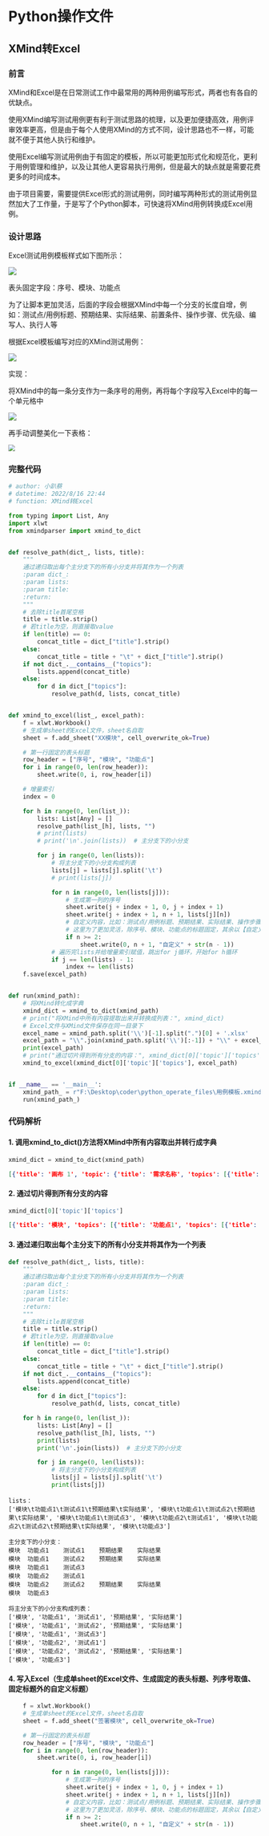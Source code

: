 # Python操作文件

## XMind转Excel

### 前言

XMind和Excel是在日常测试工作中最常用的两种用例编写形式，两者也有各自的优缺点。

使用XMind编写测试用例更有利于测试思路的梳理，以及更加便捷高效，用例评审效率更高，但是由于每个人使用XMind的方式不同，设计思路也不一样，可能就不便于其他人执行和维护。

使用Excel编写测试用例由于有固定的模板，所以可能更加形式化和规范化，更利于用例管理和维护，以及让其他人更容易执行用例，但是最大的缺点就是需要花费更多的时间成本。

由于项目需要，需要提供Excel形式的测试用例，同时编写两种形式的测试用例显然加大了工作量，于是写了个Python脚本，可快速将XMind用例转换成Excel用例。





### 设计思路

Excel测试用例模板样式如下图所示：

<img src="https://caituotuo.top/my-img/202208302310296.png"  />

表头固定字段：序号、模块、功能点

为了让脚本更加灵活，后面的字段会根据XMind中每一个分支的长度自增，例如：测试点/用例标题、预期结果、实际结果、前置条件、操作步骤、优先级、编写人、执行人等



根据Excel模板编写对应的XMind测试用例：

![](https://caituotuo.top/my-img/202208302319084.png)



实现：

将XMind中的每一条分支作为一条序号的用例，再将每个字段写入Excel中的每一个单元格中

![](https://caituotuo.top/my-img/202208302321804.png)

再手动调整美化一下表格：

<img src="https://caituotuo.top/my-img/202208302325085.png" style="zoom:80%;" />





### 完整代码

```python
# author: 小趴蔡
# datetime: 2022/8/16 22:44
# function: XMind转Excel

from typing import List, Any
import xlwt
from xmindparser import xmind_to_dict


def resolve_path(dict_, lists, title):
    """
    通过递归取出每个主分支下的所有小分支并将其作为一个列表
    :param dict_:
    :param lists:
    :param title:
    :return:
    """
    # 去除title首尾空格
    title = title.strip()
    # 若title为空，则直接取value
    if len(title) == 0:
        concat_title = dict_["title"].strip()
    else:
        concat_title = title + "\t" + dict_["title"].strip()
    if not dict_.__contains__("topics"):
        lists.append(concat_title)
    else:
        for d in dict_["topics"]:
            resolve_path(d, lists, concat_title)


def xmind_to_excel(list_, excel_path):
    f = xlwt.Workbook()
    # 生成单sheet的Excel文件，sheet名自取
    sheet = f.add_sheet("XX模块", cell_overwrite_ok=True)

    # 第一行固定的表头标题
    row_header = ["序号", "模块", "功能点"]
    for i in range(0, len(row_header)):
        sheet.write(0, i, row_header[i])

    # 增量索引
    index = 0

    for h in range(0, len(list_)):
        lists: List[Any] = []
        resolve_path(list_[h], lists, "")
        # print(lists)
        # print('\n'.join(lists))  # 主分支下的小分支

        for j in range(0, len(lists)):
            # 将主分支下的小分支构成列表
            lists[j] = lists[j].split('\t')
            # print(lists[j])

            for n in range(0, len(lists[j])):
                # 生成第一列的序号
                sheet.write(j + index + 1, 0, j + index + 1)
                sheet.write(j + index + 1, n + 1, lists[j][n])
                # 自定义内容，比如：测试点/用例标题、预期结果、实际结果、操作步骤、优先级……
                # 这里为了更加灵活，除序号、模块、功能点的标题固定，其余以【自定义+序号】命名，如：自定义1，需生成Excel表格后手动修改
                if n >= 2:
                    sheet.write(0, n + 1, "自定义" + str(n - 1))
            # 遍历完lists并给增量索引赋值，跳出for j循环，开始for h循环
            if j == len(lists) - 1:
                index += len(lists)
    f.save(excel_path)


def run(xmind_path):
    # 将XMind转化成字典
    xmind_dict = xmind_to_dict(xmind_path)
    # print("将XMind中所有内容提取出来并转换成列表：", xmind_dict)
    # Excel文件与XMind文件保存在同一目录下
    excel_name = xmind_path.split('\\')[-1].split(".")[0] + '.xlsx'
    excel_path = "\\".join(xmind_path.split('\\')[:-1]) + "\\" + excel_name
    print(excel_path)
    # print("通过切片得到所有分支的内容：", xmind_dict[0]['topic']['topics'])
    xmind_to_excel(xmind_dict[0]['topic']['topics'], excel_path)


if __name__ == '__main__':
    xmind_path_ = r"F:\Desktop\coder\python_operate_files\用例模板.xmind"
    run(xmind_path_)

```





### 代码解析

#### 1. 调用xmind_to_dict()方法将XMind中所有内容取出并转行成字典

```python
xmind_dict = xmind_to_dict(xmind_path)
```

```json
[{'title': '画布 1', 'topic': {'title': '需求名称', 'topics': [{'title': '模块', 'topics': [{'title': '功能点1', 'topics': [{'title': '测试点1', 'topics': [{'title': '预期结果', 'topics': [{'title': '实际结果'}]}]}, {'title': '测试点2', 'topics': [{'title': '预期结果', 'topics': [{'title': '实际结果'}]}]}, {'title': '测试点3'}]}, {'title': '功能点2', 'topics': [{'title': '测试点1'}, {'title': '测试点2', 'topics': [{'title': '预期结果', 'topics': [{'title': '实际结果'}]}]}]}, {'title': '功能点3'}]}]}, 'structure': 'org.xmind.ui.logic.right'}]
```



#### 2. 通过切片得到所有分支的内容

```python
xmind_dict[0]['topic']['topics']
```

```json
[{'title': '模块', 'topics': [{'title': '功能点1', 'topics': [{'title': '测试点1', 'topics': [{'title': '预期结果', 'topics': [{'title': '实际结果'}]}]}, {'title': '测试点2', 'topics': [{'title': '预期结果', 'topics': [{'title': '实际结果'}]}]}, {'title': '测试点3'}]}, {'title': '功能点2', 'topics': [{'title': '测试点1'}, {'title': '测试点2', 'topics': [{'title': '预期结果', 'topics': [{'title': '实际结果'}]}]}]}, {'title': '功能点3'}]}]
```



#### 3. 通过递归取出每个主分支下的所有小分支并将其作为一个列表

```python
def resolve_path(dict_, lists, title):
    """
    通过递归取出每个主分支下的所有小分支并将其作为一个列表
    :param dict_:
    :param lists:
    :param title:
    :return:
    """
    # 去除title首尾空格
    title = title.strip()
    # 若title为空，则直接取value
    if len(title) == 0:
        concat_title = dict_["title"].strip()
    else:
        concat_title = title + "\t" + dict_["title"].strip()
    if not dict_.__contains__("topics"):
        lists.append(concat_title)
    else:
        for d in dict_["topics"]:
            resolve_path(d, lists, concat_title)
```

```python
    for h in range(0, len(list_)):
        lists: List[Any] = []
        resolve_path(list_[h], lists, "")
        print(lists)
        print('\n'.join(lists))  # 主分支下的小分支

        for j in range(0, len(lists)):
            # 将主分支下的小分支构成列表
            lists[j] = lists[j].split('\t')
            print(lists[j])
```

```
lists：
['模块\t功能点1\t测试点1\t预期结果\t实际结果', '模块\t功能点1\t测试点2\t预期结果\t实际结果', '模块\t功能点1\t测试点3', '模块\t功能点2\t测试点1', '模块\t功能点2\t测试点2\t预期结果\t实际结果', '模块\t功能点3']

主分支下的小分支：
模块	功能点1	测试点1	预期结果	实际结果
模块	功能点1	测试点2	预期结果	实际结果
模块	功能点1	测试点3
模块	功能点2	测试点1
模块	功能点2	测试点2	预期结果	实际结果
模块	功能点3

将主分支下的小分支构成列表：
['模块', '功能点1', '测试点1', '预期结果', '实际结果']
['模块', '功能点1', '测试点2', '预期结果', '实际结果']
['模块', '功能点1', '测试点3']
['模块', '功能点2', '测试点1']
['模块', '功能点2', '测试点2', '预期结果', '实际结果']
['模块', '功能点3']
```



#### 4. 写入Excel（生成单sheet的Excel文件、生成固定的表头标题、列序号取值、固定标题外的自定义标题）

```python
    f = xlwt.Workbook()
    # 生成单sheet的Excel文件，sheet名自取
    sheet = f.add_sheet("签署模块", cell_overwrite_ok=True)

    # 第一行固定的表头标题
    row_header = ["序号", "模块", "功能点"]
    for i in range(0, len(row_header)):
        sheet.write(0, i, row_header[i])
```

```python
            for n in range(0, len(lists[j])):
                # 生成第一列的序号
                sheet.write(j + index + 1, 0, j + index + 1)
                sheet.write(j + index + 1, n + 1, lists[j][n])
                # 自定义内容，比如：测试点/用例标题、预期结果、实际结果、操作步骤、优先级……
                # 这里为了更加灵活，除序号、模块、功能点的标题固定，其余以【自定义+序号】命名，如：自定义1，需生成Excel表格后手动修改
                if n >= 2:
                    sheet.write(0, n + 1, "自定义" + str(n - 1))
```

